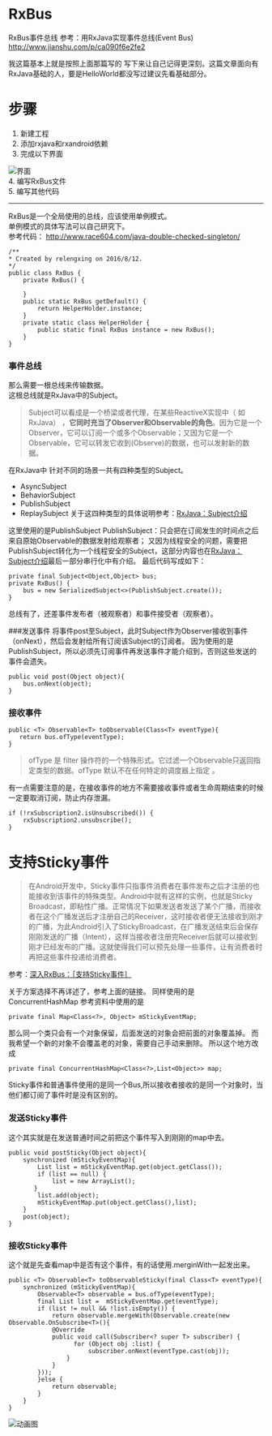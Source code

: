 # RxBus
RxBus事件总线
参考：用RxJava实现事件总线(Event Bus)
http://www.jianshu.com/p/ca090f6e2fe2

我这篇基本上就是按照上面那篇写的
写下来让自己记得更深刻。这篇文章面向有RxJava基础的人，要是HelloWorld都没写过建议先看基础部分。

# 步骤
1. 新建工程  
2. 添加rxjava和rxandroid依赖  
3. 完成以下界面  

![界面](http://upload-images.jianshu.io/upload_images/2188564-7ecf70697afbb76e.png?imageMogr2/auto-orient/strip%7CimageView2/2/w/1240)  
4. 编写RxBus文件  
5. 编写其他代码  
***
RxBus是一个全局使用的总线，应该使用单例模式。  
单例模式的具体写法可以自己研究下。  
参考代码：
http://www.race604.com/java-double-checked-singleton/

    /** 
    * Created by relengxing on 2016/8/12. 
    */
    public class RxBus {    
        private RxBus() {    

        }    
        public static RxBus getDefault() {        
            return HelperHolder.instance;    
        }    
        private static class HelperHolder {        
            public static final RxBus instance = new RxBus();    
        }
    }
### 事件总线  
那么需要一根总线来传输数据。  
这根总线就是RxJava中的Subject。  

>Subject可以看成是一个桥梁或者代理，在某些ReactiveX实现中（ 如RxJava） ，**它同时充当了Observer和Observable的角色**。因为它是一个Observer，它可以订阅一个或多个Observable；又因为它是一个Observable，它可以转发它收到(Observe)的数据，也可以发射新的数据。

在RxJava中
针对不同的场景一共有四种类型的Subject。 
* AsyncSubject 
* BehaviorSubject 
* PublishSubject 
* ReplaySubject
关于这四种类型的具体说明参考：[RxJava：Subject介绍](http://www.jianshu.com/p/d382c3f862d5)

这里使用的是PublishSubject
PublishSubject：只会把在订阅发生的时间点之后来自原始Observable的数据发射给观察者；
又因为线程安全的问题，需要把PublishSubject转化为一个线程安全的Subject，这部分内容也在[RxJava：Subject介绍](http://www.jianshu.com/p/d382c3f862d5)最后一部分串行化中有介绍。
最后代码写成如下：

    private final Subject<Object,Object> bus;
    private RxBus() {    
        bus = new SerializedSubject<>(PublishSubject.create());
    }

总线有了，还差事件发布者（被观察者）和事件接受者（观察者）。

###发送事件
将事件post至Subject，此时Subject作为Observer接收到事件（onNext），然后会发射给所有订阅该Subject的订阅者。
因为使用的是PublishSubject，所以必须先订阅事件再发送事件才能介绍到，否则这些发送的事件会遗失。

    public void post(Object object){    
        bus.onNext(object);
    }

### 接收事件
    public <T> Observable<T> toObservable(Class<T> eventType){ 
       return bus.ofType(eventType);
    }

>ofType 是 filter 操作符的一个特殊形式。它过滤一个Observable只返回指定类型的数据。ofType 默认不在任何特定的调度器上指定 。

有一点需要注意的是，在接收事件的地方不需要接收事件或者生命周期结束的时候一定要取消订阅，防止内存泄漏。

    if (!rxSubscription2.isUnsubscribed()) {    
        rxSubscription2.unsubscribe();
    }
# 支持Sticky事件
>在Android开发中，Sticky事件只指事件消费者在事件发布之后才注册的也能接收到该事件的特殊类型。Android中就有这样的实例，也就是Sticky Broadcast，即粘性广播。正常情况下如果发送者发送了某个广播，而接收者在这个广播发送后才注册自己的Receiver，这时接收者便无法接收到刚才的广播，为此Android引入了StickyBroadcast，在广播发送结束后会保存刚刚发送的广播（Intent），这样当接收者注册完Receiver后就可以接收到刚才已经发布的广播。这就使得我们可以预先处理一些事件，让有消费者时再把这些事件投递给消费者。

参考：[深入RxBus：［支持Sticky事件］](http://www.jianshu.com/p/71ab00a2677b)

关于方案选择不再详述了，参考上面的链接。
同样使用的是ConcurrentHashMap
参考资料中使用的是

    private final Map<Class<?>, Object> mStickyEventMap;

那么同一个类只会有一个对象保留，后面发送的对象会把前面的对象覆盖掉。
而我希望一个新的对象不会覆盖老的对象，需要自己手动来删除。
所以这个地方改成

    private final ConcurrentHashMap<Class<?>,List<Object>> map;

Sticky事件和普通事件使用的是同一个Bus,所以接收者接收的是同一个对象时，当他们都订阅了事件时是没有区别的。

### 发送Sticky事件
 这个其实就是在发送普通时间之前把这个事件写入到刚刚的map中去。

    public void postSticky(Object object){    
        synchronized (mStickyEventMap){       
            List list = mStickyEventMap.get(object.getClass());        
            if (list == null) {            
                list = new ArrayList();       
           }        
            list.add(object);        
            mStickyEventMap.put(object.getClass(),list);    
        }    
        post(object);
    }

### 接收Sticky事件  
这个就是先查看map中是否有这个事件，有的话使用.merginWith一起发出来。

    public <T> Observable<T> toObservableSticky(final Class<T> eventType){    
        synchronized (mStickyEventMap){        
            Observable<T> observable = bus.ofType(eventType);            
            final List list =  mStickyEventMap.get(eventType);        
            if (list != null && !list.isEmpty()) {            
                return observable.mergeWith(Observable.create(new Observable.OnSubscribe<T>(){                
                @Override                
                public void call(Subscriber<? super T> subscriber) {                    
                      for (Object obj :list) {                        
                          subscriber.onNext(eventType.cast(obj));
                    }
                }
            }));
            }else {
                return observable;
            }
        }
    }

![动画图](http://upload-images.jianshu.io/upload_images/2188564-c8fdc8129972449b.gif?imageMogr2/auto-orient/strip)
